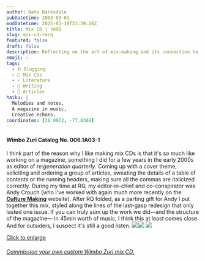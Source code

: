 ```yaml
---
author: Nate Barksdale
pubDatetime: 2003-09-01
modDatetime: 2025-03-10T21:39:26Z
title: Mix CD | reRQ
slug: mix-cd-rerq
featured: false
draft: false
description: Reflecting on the art of mix-making and its connection to magazine creation.
emoji: 🎶
tags:
  - 🌐 Blogging
  - 🎵 Mix CDs
  - ✍️ Literature
  - 📝 Writing
  - 📖 Articles
haiku: |
  Melodies and notes,  
  A magazine in music,  
  Creative echoes.
coordinates: [38.9072, -77.0369]
---
```


#### Wimbo Zuri Catalog No. 006.1A03-1

I think part of the reason why I like making mix CDs is that it's so much like working on a magazine, something I did for a few years in the early 2000s as editor of _re:generation quarterly_. Coming up with a cover theme, soliciting and ordering a group of articles, sweating the details of a table of contents or the running headers, making sure all the commas are italicized correctly. During my time at RQ, my editor-in-chief and co-conspirator was Andy Crouch (who I've worked with again much more recently on the [**Culture Making**](http://web.archive.org/web/20240326204250/http://www.culture-making.com/) website). After RQ folded, as a parting gift for Andy I put together this mix, styled along the lines of the last-gasp redesign that only lasted one issue. If you can truly sum up the work we did—and the structure of the magazine— in 45min worth of music, I think this at least comes close. And for outsiders, I suspect it's still a good listen. [![](@assets/images/rerq_260.jpg)](@assets/images/rerq_530.jpg)[![](@assets/images/rerq2_260.jpg)](@assets/images/rerq2_530.jpg) [![](@assets/images/rerq3_530.jpg)](@assets/images/rerq3_530.jpg)

[Click to enlarge](@assets/images/rerq_530.jpg)

###### [Commission your own custom Wimbo Zuri mix CD.](https://www.natebarksdale.com/?p=342)
